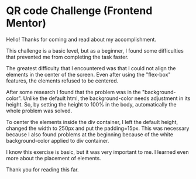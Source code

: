 # QR code Challenge (Frontend Mentor)

Hello! Thanks for coming and read about my accomplishment.

This challenge is a basic level, but as a beginner, I found some difficulties that prevented me from completing the task faster.

The greatest difficulty that I encountered was that I could not align the elements in the center of the screen. Even after using the "flex-box" features, the elements refused to be centered.

After some research I found that the problem was in the "background-color". Unlike the default html, the background-color needs adjustment in its height. So, by setting the height to 100% in the body, automatically the whole problem was solved.

To center the elements inside the div container, I left the default height, changed the width to 250px and put the padding=15px. This was necessary because I also found problems at the beginning because of the white background-color applied to div container.

I know this exercise is basic, but it was very important to me. I learned even more about the placement of elements.

Thank you for reading this far.
